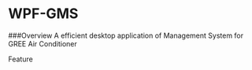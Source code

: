 # WPF-GMS
###Overview
A efficient desktop application of Management System for GREE Air Conditioner

Feature
